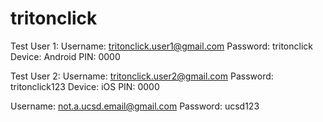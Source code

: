 # tritonclick
Test User 1: 
Username: tritonclick.user1@gmail.com 
Password: tritonclick 
Device: Android
PIN: 0000

<tr>
  
Test User 2: 
Username: tritonclick.user2@gmail.com 
Password: tritonclick123 
Device: iOS
PIN: 0000
  
<tr>
  
Username: not.a.ucsd.email@gmail.com
Password: ucsd123

<tr>
